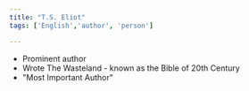 ```yaml
---
title: "T.S. Eliot"
tags: ['English','author', 'person']

---
```



- Prominent author 
- Wrote The Wasteland - known as the Bible of 20th Century
- "Most Important Author"